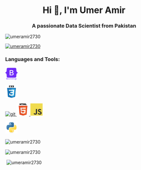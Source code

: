 <h1 align="center">Hi 👋, I'm Umer Amir</h1>
<h3 align="center">A passionate Data Scientist from Pakistan</h3>

<p align="left"> <img src="https://komarev.com/ghpvc/?username=umeramir2730&label=Profile%20views&color=0e75b6&style=flat" alt="umeramir2730" /> </p>

<p align="left"> <a href="https://github.com/ryo-ma/github-profile-trophy"><img src="https://github-profile-trophy.vercel.app/?username=umeramir2730" alt="umeramir2730" /></a> </p>

  
  <h3 align="left">Languages and Tools:</h3>
<p align="left">  <a href="https://getbootstrap.com" target="_blank" rel="noreferrer"> <img src="https://raw.githubusercontent.com/devicons/devicon/master/icons/bootstrap/bootstrap-plain-wordmark.svg" alt="bootstrap" width="40" height="40"/> </a>
  
   <a href="https://www.w3schools.com/css/" target="_blank" rel="noreferrer"> <img src="https://raw.githubusercontent.com/devicons/devicon/master/icons/css3/css3-original-wordmark.svg" alt="css3" width="40" height="40"/> </a>
 
  <a href="https://git-scm.com/" target="_blank" rel="noreferrer"> <img src="https://www.vectorlogo.zone/logos/git-scm/git-scm-icon.svg" alt="git" width="40" height="40"/> </a> 
   <a href="https://www.w3.org/html/" target="_blank" rel="noreferrer"> <img src="https://raw.githubusercontent.com/devicons/devicon/master/icons/html5/html5-original-wordmark.svg" alt="html5" width="40" height="40"/> </a>
  <a href="https://developer.mozilla.org/en-US/docs/Web/JavaScript" target="_blank" rel="noreferrer"> <img src="https://raw.githubusercontent.com/devicons/devicon/master/icons/javascript/javascript-original.svg" alt="javascript" width="40" height="40"/> </a> 
  
  <a href="https://www.python.org" target="_blank" rel="noreferrer"> <img src="https://raw.githubusercontent.com/devicons/devicon/master/icons/python/python-original.svg" alt="python" width="40" height="40"/> </a>  </p>




<p><img align="center" width"100%" src="https://github-readme-stats.vercel.app/api/top-langs?username=umeramir2730&show_icons=true&locale=en&layout=compact" alt="umeramir2730" /></p>



<p><img align="center" width"100%" src="https://github-readme-streak-stats.herokuapp.com/?user=umeramir2730&" alt="umeramir2730" /></p>

<p>&nbsp;<img align="center" width"100%" src="https://github-readme-stats.vercel.app/api?username=umeramir2730&show_icons=true&locale=en" alt="umeramir2730" /></p>

<!--
**umeramir2730/umeramir2730** is a ✨ _special_ ✨ repository because its `README.md` (this file) appears on your GitHub profile.

Here are some ideas to get you started:

- 🔭 I’m currently working on ...
- 🌱 I’m currently learning ...
- 👯 I’m looking to collaborate on ...
- 🤔 I’m looking for help with ...
- 💬 Ask me about ...
- 📫 How to reach me: ...
- 😄 Pronouns: ...
- ⚡ Fun fact: ...
-->
